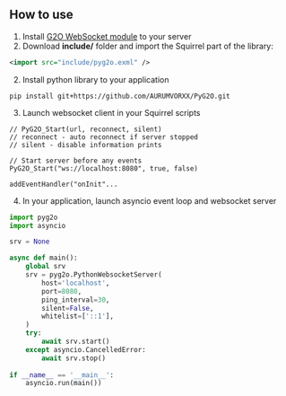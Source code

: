 ## How to use
1. Install [G2O WebSocket module](https://github.com/AURUMVORXX/G2O-WebSocket) to your server
1. Download **include/** folder and import the Squirrel part of the library:
```xml
<import src="include/pyg2o.exml" />
```
2. Install python library to your application
```
pip install git+https://github.com/AURUMVORXX/PyG2O.git
```
3. Launch websocket client in your Squirrel scripts
```
// PyG2O_Start(url, reconnect, silent)
// reconnect - auto reconnect if server stopped
// silent - disable information prints

// Start server before any events
PyG2O_Start("ws://localhost:8080", true, false)

addEventHandler("onInit"...
```
4. In your application, launch asyncio event loop and websocket server
```python
import pyg2o
import asyncio

srv = None

async def main():
    global srv
    srv = pyg2o.PythonWebsocketServer(
        host='localhost',
        port=8080,
        ping_interval=30,
        silent=False,
        whitelist=['::1'],
    )
    try:
        await srv.start()
    except asyncio.CancelledError:
        await srv.stop()
        
if __name__ == '__main__':
    asyncio.run(main())
```